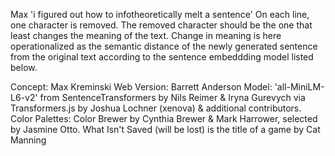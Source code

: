 Max 'i figured out how to infotheoretically melt a sentence'
On each line, one character is removed. The removed character should be the one that least changes the meaning of the text. Change in meaning is here operationalized as the semantic distance of the newly generated sentence from the original text according to the sentence embeddding model listed below.

Concept: Max Kreminski
Web Version: Barrett Anderson
Model: 'all-MiniLM-L6-v2' from SentenceTransformers by Nils Reimer & Iryna Gurevych via Transformers.js by Joshua Lochner (xenova) & additional contributors.
Color Palettes: Color Brewer by Cynthia Brewer & Mark Harrower, selected by Jasmine Otto.
What Isn't Saved (will be lost) is the title of a game by Cat Manning 
